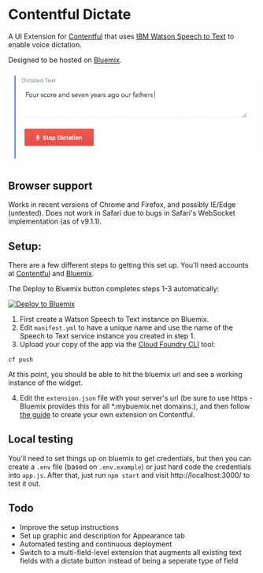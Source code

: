 # Contentful Dictate

A UI Extension for [Contentful] that uses [IBM Watson Speech to Text] to enable voice dictation.

Designed to be hosted on [Bluemix].

![screenshot](public/img/screenshot.png)

## Browser support

Works in recent versions of Chrome and Firefox, and possibly IE/Edge (untested).
Does not work in Safari due to bugs in Safari's WebSocket implementation (as of v9.1.1).

## Setup:

There are a few different steps to getting this set up. You'll need accounts at [Contentful] and [Bluemix].

The Deploy to Bluemix button completes steps 1-3 automatically:

[![Deploy to Bluemix](https://bluemix.net/deploy/button.png)](https://bluemix.net/deploy?repository=https://github.com/nfriedly/contentful-dictate/)

1. First create a Watson Speech to Text instance on Bluemix.
2. Edit `manifest.yml` to have a unique name and use the name of the Speech to Text service instance you created in step 1.
3. Upload your copy of the app via the [Cloud Foundry CLI](https://github.com/cloudfoundry/cli) tool:

  ```
  cf push
  ```
  
  At this point, you should be able to hit the bluemix url and see a working instance of the widget.

4. Edit the `extension.json` file with your server's url (be sure to use https - Bluemix provides this for all *.mybuemix.net domains.),
   and then follow [the guide] to create your own extension on Contentful.

## Local testing

You'll need to set things up on bluemix to get credentials, but then you can create a `.env` file (based on `.env.example`) or just hard code the credentials into `app.js`. After that, just run `npm start` and visit http://localhost:3000/ to test it out.

## Todo

* Improve the setup instructions
* Set up graphic and description for Appearance tab
* Automated testing and continuous deployment
* Switch to a multi-field-level extension that augments all existing text fields with a dictate button instead of being a seperate type of field

[Contentful]: https://www.contentful.com/
[IBM Watson Speech to Text]: http://www.ibm.com/watson/developercloud/speech-to-text.html
[Bluemix]: https://console.ng.bluemix.net/
[the guide]: https://www.contentful.com/r/knowledgebase/ui-extensions-guide/
